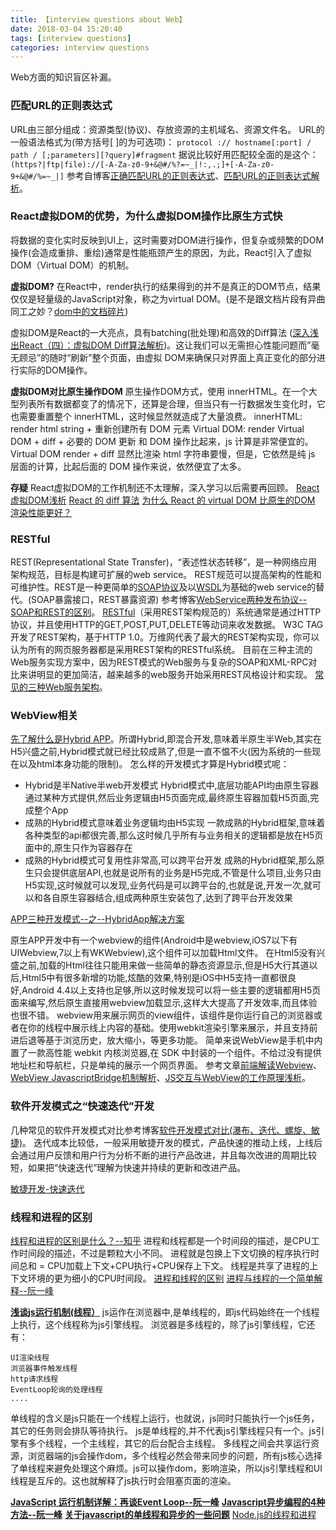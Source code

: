 ```yaml
---
title: 【interview questions about Web】
date: 2018-03-04 15:20:40
tags: [interview questions]
categories: interview questions
---
```

Web方面的知识盲区补漏。
<!--more-->

### 匹配URL的正则表达式 ###
URL由三部分组成：资源类型(协议)、存放资源的主机域名、资源文件名。
URL的一般语法格式为(带方括号[ ]的为可选项)：
`protocol :// hostname[:port] / path / [;parameters][?query]#fragment`
据说比较好用匹配较全面的是这个：
`(https?|ftp|file)://[-A-Za-z0-9+&@#/%?=~_|!:,.;]+[-A-Za-z0-9+&@#/%=~_|]`
参考自博客[正确匹配URL的正则表达式](https://www.cnblogs.com/speeding/p/5097790.html)、[匹配URL的正则表达式解析](http://blog.csdn.net/t_1007/article/details/52293475)。

### React虚拟DOM的优势，为什么虚拟DOM操作比原生方式快 ###
将数据的变化实时反映到UI上，这时需要对DOM进行操作，但复杂或频繁的DOM操作(会造成重排、重绘)通常是性能瓶颈产生的原因，为此，React引入了虚拟DOM（Virtual DOM）的机制。

**虚拟DOM?**
 在React中，render执行的结果得到的并不是真正的DOM节点，结果仅仅是轻量级的JavaScript对象，称之为virtual DOM。(是不是跟文档片段有异曲同工之妙？[dom中的文档碎片](https://www.cnblogs.com/sdfcbs/p/6438784.html))

虚拟DOM是React的一大亮点，具有batching(批处理)和高效的Diff算法 ([深入浅出React（四）：虚拟DOM Diff算法解析](http://www.infoq.com/cn/articles/react-dom-diff/#))。这让我们可以无需担心性能问题而”毫无顾忌”的随时“刷新”整个页面，由虚拟 DOM来确保只对界面上真正变化的部分进行实际的DOM操作。

**虚拟DOM对比原生操作DOM**
原生操作DOM方式，使用 innerHTML。在一个大型列表所有数据都变了的情况下，还算是合理，但当只有一行数据发生变化时，它也需要重置整个 innerHTML，这时候显然就造成了大量浪费。
innerHTML: render html string + 重新创建所有 DOM 元素
Virtual DOM: render Virtual DOM + diff + 必要的 DOM 更新 
和 DOM 操作比起来，js 计算是非常便宜的。Virtual DOM render + diff 显然比渲染 html 字符串要慢，但是，它依然是纯 js 层面的计算，比起后面的 DOM 操作来说，依然便宜了太多。

**存疑**
React虚拟DOM的工作机制还不太理解，深入学习以后需要再回顾。
[React虚拟DOM浅析](https://www.cnblogs.com/chris-oil/p/6160985.html)
[React 的 diff 算法](https://segmentfault.com/a/1190000000606216)
[为什么 React 的 virtual DOM 比原生的DOM 渲染性能更好？](https://segmentfault.com/q/1010000000762295)

### RESTful ###
REST(Representational State Transfer)，“表述性状态转移”，是一种网络应用架构规范，目标是构建可扩展的web service。
REST规范可以提高架构的性能和可维护性。REST是一种更简单的[SOAP协议](https://www.cnblogs.com/leijiangtao/p/5137351.html)及以[WSDL](http://blog.csdn.net/liguocai2005/article/details/4402350)为基础的web service的替代。(SOAP暴露接口，REST暴露资源)
参考博客[WebService两种发布协议--SOAP和REST的区别](http://blog.csdn.net/zl834205311/article/details/62231545?ABstrategy=codes_snippets_optimize_v3)。
[RESTful](https://blog.igevin.info/posts/restful-architecture-in-general/)（采用REST架构规范的）系统通常是通过HTTP协议，并且使用HTTP的GET,POST,PUT,DELETE等动词来收发数据。
W3C TAG开发了REST架构，基于HTTP 1.0。万维网代表了最大的REST架构实现，你可以认为所有的网页服务器都是采用REST架构的RESTful系统。
目前在三种主流的Web服务实现方案中，因为REST模式的Web服务与复杂的SOAP和XML-RPC对比来讲明显的更加简洁，越来越多的web服务开始采用REST风格设计和实现。
[常见的三种Web服务架构](https://www.cnblogs.com/bluewhale84/p/4443353.html)。

### WebView相关 ###
[先了解什么是Hybrid APP](https://www.cnblogs.com/dailc/p/5930231.html)。所谓Hybrid,即混合开发,意味着半原生半Web,其实在H5兴盛之前,Hybrid模式就已经比较成熟了,但是一直不愠不火(因为系统的一些现在以及html本身功能的限制)。
怎么样的开发模式才算是Hybrid模式呢：
- Hybrid是半Native半web开发模式
Hybrid模式中,底层功能API均由原生容器通过某种方式提供,然后业务逻辑由H5页面完成,最终原生容器加载H5页面,完成整个App
- 成熟的Hybrid模式意味着业务逻辑均由H5实现 
一款成熟的Hybrid框架,意味着各种类型的api都很完善,那么这时候几乎所有与业务相关的逻辑都是放在H5页面中的,原生只作为容器存在
- 成熟的Hybrid模式可复用性非常高,可以跨平台开发
成熟的Hybrid框架,那么原生只会提供底层API,也就是说所有的业务是H5完成,不管是什么项目,业务只由H5实现,这时候就可以发现,业务代码是可以跨平台的,也就是说,开发一次,就可以和各自原生容器结合,组成两种原生安装包了,达到了跨平台开发效果

[APP三种开发模式--之--HybridApp解决方案](http://blog.csdn.net/qibanxuehua/article/details/69944087?locationNum=12&fps=1)

原生APP开发中有一个webview的组件(Android中是webview,iOS7以下有UIWebview,7以上有WKWebview),这个组件可以加载Html文件。
在Html5没有兴盛之前,加载的Html往往只能用来做一些简单的静态资源显示,但是H5大行其道以后,Html5中有很多新增的功能,炫酷的效果,特别是iOS中H5支持一直都很良好,Android 4.4以上支持也足够,所以这时候发现可以将一些主要的逻辑都用H5页面来编写,然后原生直接用webview加载显示,这样大大提高了开发效率,而且体验也很不错。
webview用来展示网页的view组件，该组件是你运行自己的浏览器或者在你的线程中展示线上内容的基础。使用webkit渲染引擎来展示，并且支持前进后退等基于浏览历史，放大缩小，等更多功能。
简单来说WebView是手机中内置了一款高性能 webkit 内核浏览器,在 SDK 中封装的一个组件。不给过没有提供地址栏和导航栏，只是单纯的展示一个网页界面。
参考文章[前端解读Webview](https://www.cnblogs.com/pqjwyn/p/7120342.html)、[WebView JavascriptBridge机制解析](https://www.jianshu.com/p/8bd6aeb719ff)、[JS交互与WebView的工作原理浅析](http://blog.csdn.net/rookie_small/article/details/68488335)。

### 软件开发模式之“快速迭代”开发 ###
几种常见的软件开发模式对比参考博客[软件开发模式对比(瀑布、迭代、螺旋、敏捷)](https://www.cnblogs.com/tianguook/p/4004726.html)。
迭代成本比较低，一般采用敏捷开发的模式，产品快速的推动上线，上线后会通过用户反馈和用户行为分析不断的进行产品改进，并且每次改进的周期比较短，如果把“快速迭代”理解为快速并持续的更新和改进产品。

[敏捷开发-快速迭代](http://blog.csdn.net/xiaoxian8023/article/details/8883791)

### 线程和进程的区别 ###
[线程和进程的区别是什么？--知乎](https://www.zhihu.com/question/25532384)
进程和线程都是一个时间段的描述，是CPU工作时间段的描述，不过是颗粒大小不同。
进程就是包换上下文切换的程序执行时间总和 = CPU加载上下文+CPU执行+CPU保存上下文。
线程是共享了进程的上下文环境的更为细小的CPU时间段。
[进程和线程的区别](https://www.cnblogs.com/lgk8023/p/6430592.html)
[进程与线程的一个简单解释--阮一峰](http://www.ruanyifeng.com/blog/2013/04/processes_and_threads.html)

**[浅谈js运行机制(线程）](http://blog.csdn.net/w2765006513/article/details/53743051)**
js运作在浏览器中,是单线程的，即js代码始终在一个线程上执行，这个线程称为js引擎线程。
浏览器是多线程的，除了js引擎线程，它还有：

 	UI渲染线程
    浏览器事件触发线程
    http请求线程
    EventLoop轮询的处理线程
	....

单线程的含义是js只能在一个线程上运行，也就说，js同时只能执行一个js任务，其它的任务则会排队等待执行。
js是单线程的,并不代表js引擎线程只有一个。js引擎有多个线程，一个主线程，其它的后台配合主线程。
多线程之间会共享运行资源，浏览器端的js会操作dom，多个线程必然会带来同步的问题，所有js核心选择了单线程来避免处理这个麻烦。js可以操作dom，影响渲染，所以js引擎线程和UI线程是互斥的。这也就解释了js执行时会阻塞页面的渲染。

**[JavaScript 运行机制详解：再谈Event Loop--阮一峰](http://www.ruanyifeng.com/blog/2014/10/event-loop.html)**
**[Javascript异步编程的4种方法--阮一峰](http://www.ruanyifeng.com/blog/2012/12/asynchronous%EF%BC%BFjavascript.html)**
**[关于javascript的单线程和异步的一些问题](https://www.cnblogs.com/nidaye/p/4604147.html)**
[Node.js的线程和进程](https://www.cnblogs.com/chris-oil/p/5339305.html)